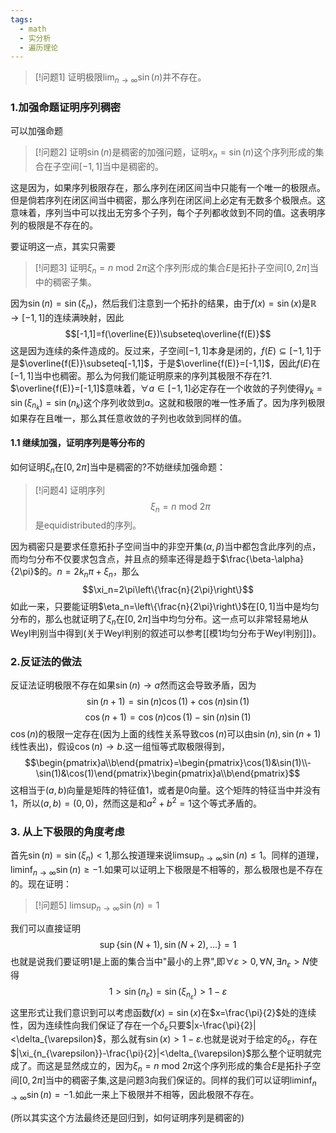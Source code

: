 ```yaml
---
tags:
  - math
  - 实分析
  - 遍历理论
---
```


> [!问题1]
>  证明极限$\lim_{n \rightarrow \infty} \sin(n)$并不存在。

### 1.加强命题证明序列稠密 
 
 可以加强命题
 

> [!问题2]
>  证明$\sin(n)$是稠密的加强问题，证明$x_n=\sin(n)$这个序列形成的集合在子空间$[-1,1]$当中是稠密的。

这是因为，如果序列极限存在，那么序列在闭区间当中只能有一个唯一的极限点。但是倘若序列在闭区间当中稠密，那么序列在闭区间上必定有无数多个极限点。这意味着，序列当中可以找出无穷多个子列，每个子列都收敛到不同的值。这表明序列的极限是不存在的。
 
要证明这一点，其实只需要

> [!问题3]
> 证明$\xi_n=n\text{ mod }2\pi$这个序列形成的集合$E$是拓扑子空间$[0,2\pi]$当中的稠密子集。

因为$\sin(n)=\sin(\xi_n)$，然后我们注意到一个拓扑的结果，由于$f(x)=\sin(x)$是$\mathbb{R}\to[-1,1]$的连续满映射，因此$$[-1,1]=f(\overline{E})\subseteq\overline{f(E)}$$这是因为连续的条件造成的。反过来，子空间$[-1,1]$本身是闭的，$f(E)\subseteq[-1,1]$于是$\overline{f(E)}\subseteq[-1,1]$，于是$\overline{f(E)}=[-1,1]$，因此$f(E)$在$[-1,1]$当中也稠密。那么为何我们能证明原来的序列其极限不存在?1.  $\overline{f(E)}=[-1,1]$意味着，$\forall a\in[-1,1]$必定存在一个收敛的子列使得$y_k=\sin(\xi_{n_k})=\sin(n_k)$这个序列收敛到$a$。这就和极限的唯一性矛盾了。因为序列极限如果存在且唯一，那么其任意收敛的子列也收敛到同样的值。

#### 1.1 继续加强，证明序列是等分布的

如何证明$\xi_n$在$[0,2\pi]$当中是稠密的?不妨继续加强命题：

> [!问题4]
> 证明序列$$\xi_n=n\text{ mod }2\pi$$是equidistributed的序列。

因为稠密只是要求任意拓扑子空间当中的非空开集$(\alpha,\beta)$当中都包含此序列的点，而均匀分布不仅要求包含点，并且点的频率还得是趋于$\frac{\beta-\alpha}{2\pi}$的。$n=2k_n\pi+\xi_n$，那么$$\xi_n=2\pi\left\{\frac{n}{2\pi}\right\}$$如此一来，只要能证明$\eta_n=\left\{\frac{n}{2\pi}\right\}$在$[0,1]$当中是均匀分布的，那么也就证明了$\xi_n$在$[0,2\pi]$当中均匀分布。这一点可以非常轻易地从Weyl判别当中得到(关于Weyl判别的叙述可以参考[[模1均匀分布于Weyl判别]])。
### 2.反证法的做法

反证法证明极限不存在如果$\sin(n)\to a$然而这会导致矛盾，因为$$\sin(n+1)=\sin(n)\cos(1)+\cos(n)\sin(1)$$$$\cos(n+1)=\cos(n)\cos(1)-\sin(n)\sin(1)$$$\cos(n)$的极限一定存在(因为上面的线性关系导致$\cos(n)$可以由$\sin(n),\sin(n+1)$线性表出)，假设$\cos(n)\to b$.这一组恒等式取极限得到，$$\begin{pmatrix}a\\b\end{pmatrix}=\begin{pmatrix}\cos(1)&\sin(1)\\-\sin(1)&\cos(1)\end{pmatrix}\begin{pmatrix}a\\b\end{pmatrix}$$这相当于$(a,b)$向量是矩阵的特征值1，或者是0向量。这个矩阵的特征当中并没有1，所以$(a,b)=(0,0)$，然而这是和$a^2+b^2=1$这个等式矛盾的。


### 3. 从上下极限的角度考虑

首先$\sin(n)=\sin(\xi_n)<1$,那么按道理来说$\limsup_{n\to\infty}\sin(n)\leq1$。同样的道理，$\liminf_{n\to\infty}\sin(n)\geq-1$.如果可以证明上下极限是不相等的，那么极限也是不存在的。现在证明：

> [!问题5]
> $\limsup_{n\to\infty}\sin(n)=1$

我们可以直接证明$$\sup\{\sin(N+1),\sin(N+2),...\}=1$$也就是说我们要证明1是上面的集合当中"最小的上界",即$\forall\varepsilon>0,\forall N,\exists n_{\varepsilon}>N$使得$$1>\sin(n_{\varepsilon})=\sin(\xi_{n_{\varepsilon}})>1-\varepsilon$$这里形式让我们意识到可以考虑函数$f(x)=\sin(x)$在$x=\frac{\pi}{2}$处的连续性，因为连续性向我们保证了存在一个$\delta_{\varepsilon}$只要$|x-\frac{\pi}{2}|<\delta_{\varepsilon}$，那么就有$\sin(x)>1-\varepsilon$.也就是说对于给定的$\delta_{\varepsilon}$，存在$|\xi_{n_{\varepsilon}}-\frac{\pi}{2}|<\delta_{\varepsilon}$那么整个证明就完成了。而这是显然成立的，因为$\xi_n=n\text{ mod }2\pi$这个序列形成的集合$E$是拓扑子空间$[0,2\pi]$当中的稠密子集,这是问题3向我们保证的。同样的我们可以证明$\liminf_{n\to\infty}\sin(n)=-1$.如此一来上下极限并不相等，因此极限不存在。

(所以其实这个方法最终还是回归到，如何证明序列是稠密的)